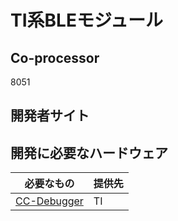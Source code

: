 # TI系BLEモジュール

## Co-processor
8051

## 開発者サイト

## 開発に必要なハードウェア

| 必要なもの | 提供先 |
| -- | -- |
| [CC-Debugger](http://www.tij.co.jp/tool/jp/cc-debugger) | TI |

